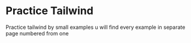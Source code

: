 # Practice Tailwind

Practice tailwind by small examples u will find every example in 
separate page numbered from one 